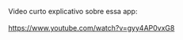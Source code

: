 
Video curto explicativo sobre essa app:<br><br>
<a href="[http://ec2-54-233-183-5.sa-east-1.compute.amazonaws.com:3000/](https://www.youtube.com/watch?v=gyy4AP0vxG8)" target="_blank">
    <span style='font-size:20px'>https://www.youtube.com/watch?v=gyy4AP0vxG8</span>
    
</a>

